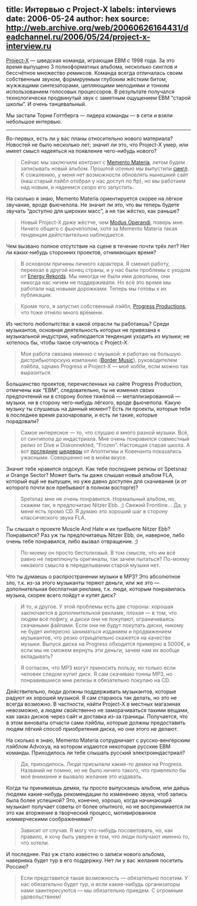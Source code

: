 title: Интервью с Project-X
labels: interviews
date: 2006-05-24
author: hex
source: http://web.archive.org/web/20060626164431/deadchannel.ru/2006/05/24/project-x-interview.ru
---
[Project-X](http://www.discogs.com/artist/Project-X) — шведская команда,
играющая EBM с 1998 года. За это время выпущено 3 полноформатных альбома,
несколько синглов и бессчётное множество ремиксов. Команда всегда отличалась
своим собственным звуком, формируемым глубоким жёстким битом, жужжащими
синтезаторами, цепляющими мелодиями и тонким использованием голосовых
процессоров. В результате получался технологически продвинутый звук с заметным
ощущением EBM “старой школы”. И очень танцевальный.

Мы застали Торни Готтберга — лидера команды — в сети и взяли небольшое интервью.

----

Во-первых, есть ли у вас планы относительно нового материала? Новостей не было
несколько лет; значит ли это, что Project-X умер, или имеет смысл надеяться на
появление чего-нибудь нового?

> Сейчас мы заключили контракт с [Memento
> Materia](http://e.discogs.com/label/Memento+Materia), летом будем записывать
> новый альбом. Прошлой осенью мы выпустили
> [сингл](http://www.klicktrack.com/shop/release.jsp?r=6627&cp=34). К сожалению,
> у меня нет возможности обновлять нынешний сайт (наш старый лэйбл отобрал у нас
> доступ по ftp), но мы работаем над новым, и надеемся скоро его запустить.

На сколько я знаю, Memento Materia ориентируется скорее на лёгкое звучание,
вроде фьючепопа. Не значит ли это, что вы теперь будете звучать “доступно для
широких масс”, а не так жёстко, как раньше?

> Новый Project-X даже жёстче, чем [Modus
> Operandi](http://www.discogs.com/release/182230), поверь мне. Ничего общего с
> фьючепопом, хотя за Memento Materia такая тенденция дейтствительно
> наблюдается.

Чем вызвано полное отсутствие на сцене в течение почти трёх лет? Нет ли
каких-нибудь сторонних проектов, отнимающих время?

> В основном причины личного характера. Я сменил работу, переехал в другой конец
> страны, и у нас были проблемы с уходом от [Energy
> Rekords](http://www.discogs.com/label/Energy+Rekords). Мы никогда не были ими
> довольны, они никогда нас ничем не поддерживали. Но всё это время мы работали
> над новыми дорожками. Теперь мы готовы к их публикации.

> Кроме того, я запустил собственный лэйбл, [Progress
> Productions](http://www.progress-productions.com/), что тоже отняло много
> времени.

Из чистого любопытства: в какой отрасли ты работаешь? Среди музыкантов, основная
деятельность которых не привязана к музыкальной индустрии, наблюдается тенденция
уходить из музыки; не хотелось бы, чтобы такое случилось с Project-X.

> Моя работа связана именно с музыкой: я работаю на большую дистрибьюторскую
> компанию ([Border Music](http://www.border.se/)), руководителем лэйбла, однако
> Progress и Project-X — моё хобби, если можно так выразиться.

Большинство проектов, перечисленных на сайте Progress Production, отмечены как
“EBM”, следовательно, ты не изменил своих предпочтений ни в сторону более
тяжёлой — металлизированной — музыки, ни в сторону чего-нибудь лёгкого, вроде
фьючепопа. Какую музыку ты слушаешь на данный момент? Есть ли проекты, которые
тебя в последнее время разочаровали, и есть ли такие, которые порадовали?

> Самое интересное — то, что слушаю я много разной музыки. Всё, от синтипопа до
> индастриала. Мне очень понравился совместный релиз от Dive и Diskonnekted,
> “Frozen”. Настоящая старая школа. А вот
> [последние](www.discogs.com/release/535551)
> [шедевры](http://www.discogs.com/release/666894) от Апоптигмы и Ковенанта
> показались ужасными. Совершенно не в моём вкусе.

Значит тебе нравится олдскул. Как тебе последние релизы от Spetsnaz и Orange
Sector? Может быть ты даже слышал новый альбом FLA, который ещё не выпущен, но
уже давно доступен для скачивания (и от которого почти все пребывают в полном
восторге)?

> Spetsnaz мне не очень понравился. Нормальный альбом, но, скажем так, я
> предпочитаю Nitzer Ebb. ;) Свежий Frontline… Да, у меня есть промо CD. Я думаю
> это хороший шаг в сторону классического звука FLA.

Ты слышал о проекте Muscle And Hate и их трибьюте Nitzer Ebb?  Понравился? Раз
уж ты предпочитаешь Nitzer Ebb, он, наверное, либо очень тебе понравился, либо
вызвал отвращение. ;)

> По-моему он просто бестолковый. В том смысле, что им всё равно не переплюнуть
> оригиналы, так зачем пытаться? По-моему никакого смысла в переделывании старой
> музыки нет.

Что ты думаешь о распространении музыки в MP3? Это абсолютное зло, т.к.  из-за
этого музыканты теряют деньги, или же это — дополнительная бесплатная реклама,
т.к. люди, которым понравилась музыка, скорее всего пойдут и купят диск?

> И то, и другое. У этой проблемы есть две стороны: хорошая заключается в
> дополнительной рекламе, плохая — в том, что людям всё пофигу, и диски они не
> покупают, ограничиваясь скачаными файлами. Если они не будут покупать диски,
> никому не будет интересно заниматься изданием и продвижением музыкантов, что
> резко отрицательно скажется на качестве музыки. Выпуск диска на Progress
> обходится примерно в 5000€, и если мы не сможем вернуть эти деньги, зачем нам
> их вообще вкладывать?

> Я согласен, что MP3 могут приносить пользу, но только если человек следом
> купит диск. Я сам скачиваю тонны MP3, но понравившиеся мне релизы я
> обязательно покупаю на CD.

Действительно, люди должны поддерживать музыкантов, которые радуют их хорошей
музыкой. Я сам стараюсь так делать, но это не всегда возможно. В частности,
найти Project-X в местных магазинах невозможно, а людям свойственно не
заморачиваться такими вещами, как заказ дисков через сайт и доставка из-за
границы. Получается, что в этом виноваты отчасти сами лэйблы, которые должны
предоставить людям лёгкий способ приобретения диска, но они этого не делают.

На сколько я знаю, Memento Materia сотрудничает с русско-венгерским лэйблом
Advoxya, на котором издаются некоторые русские EBM команды. Приходилось ли тебе
слышать русский электроиндастриал?

> Да, приходилось. Люди присылали какие-то демки на Progress. Названий не помню,
> но не было ничего такого, что привлекло бы моё внимание и вызвало желание это
> издавать.

Когда ты принимаешь демки, ты просто выпускаешь альбом, или даёшь людями
какие-нибудь рекомендации по изменению звука, чтоб запись была более успешной?
Это, конечно, хорошо, когда начинающий музыкант получает советы от более
опытного, но не воспринимается ли это как вторжение в творческий процесс,
мотивированное коммерческими соображениями?

> Зависит от случая. Я могу что-нибудь посоветовать, но, как правило, я хочу
> быть уверен в том, что люди получают именно то, что хотели.

И последнее. Раз уж стало известно о записи нового альбома, наверняка будет тур
в его поддержку. Нет ли у вас желания посетить Россию?

> Если представится такая возможность — обязательно посетим. У нас обязательно
> будет тур, и если какие-нибудь организаторы нами заинтересуются — мы
> обязательно приедем. С огромным удовольствием!
